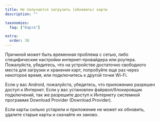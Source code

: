 ```yaml
---
title: Не получается загрузить (обновить) карты
description: ""

taxonomies:
  faq: ["Карта"]

extra:
  order: 30
---
```


Причиной может быть временная проблема с сетью, либо специфические настройки интернет-провайдера или роутера. Пожалуйста, убедитесь, что на устройстве достаточно свободного места для загрузки и хранения карт, попробуйте еще раз через некоторое время, или подключитесь к другой точке Wi-Fi.

Если у вас Android, пожалуйста, убедитесь, что приложению разрешен доступ к Интернет. Если у вас установлен файрвол/блокировщик подключений, так же разрешите доступ к Интернету системной программе Download Provider (Download Provider).

Если карты сильно устарели и приложение не может их обновить, удалите старые карты и скачайте их заново.
